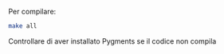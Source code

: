 Per compilare:

```bash
make all
```
Controllare di aver installato Pygments se il codice non compila
